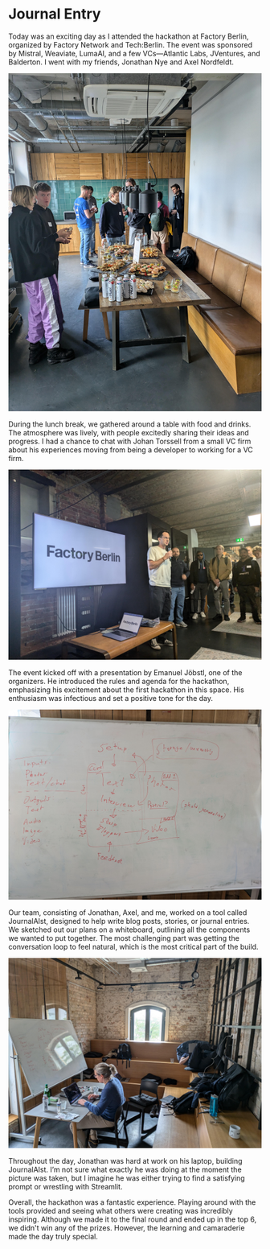 # Journal Entry

Today was an exciting day as I attended the hackathon at Factory Berlin, organized by Factory Network and Tech:Berlin. The event was sponsored by Mistral, Weaviate, LumaAI, and a few VCs—Atlantic Labs, JVentures, and Balderton. I went with my friends, Jonathan Nye and Axel Nordfeldt.

![A group of people gathered around a table with food and drinks](picture_1.jpg)

During the lunch break, we gathered around a table with food and drinks. The atmosphere was lively, with people excitedly sharing their ideas and progress. I had a chance to chat with Johan Torssell from a small VC firm about his experiences moving from being a developer to working for a VC firm.

![A man stands in front of a screen displaying "Factory Berlin" while speaking into a microphone](picture_2.jpg)

The event kicked off with a presentation by Emanuel Jöbstl, one of the organizers. He introduced the rules and agenda for the hackathon, emphasizing his excitement about the first hackathon in this space. His enthusiasm was infectious and set a positive tone for the day.

![A whiteboard with handwritten notes and diagrams](picture_3.jpg)

Our team, consisting of Jonathan, Axel, and me, worked on a tool called JournalAIst, designed to help write blog posts, stories, or journal entries. We sketched out our plans on a whiteboard, outlining all the components we wanted to put together. The most challenging part was getting the conversation loop to feel natural, which is the most critical part of the build.

![A woman works on a laptop at a table in a co-working space](picture_4.jpg)

Throughout the day, Jonathan was hard at work on his laptop, building JournalAIst. I’m not sure what exactly he was doing at the moment the picture was taken, but I imagine he was either trying to find a satisfying prompt or wrestling with Streamlit.

Overall, the hackathon was a fantastic experience. Playing around with the tools provided and seeing what others were creating was incredibly inspiring. Although we made it to the final round and ended up in the top 6, we didn't win any of the prizes. However, the learning and camaraderie made the day truly special.